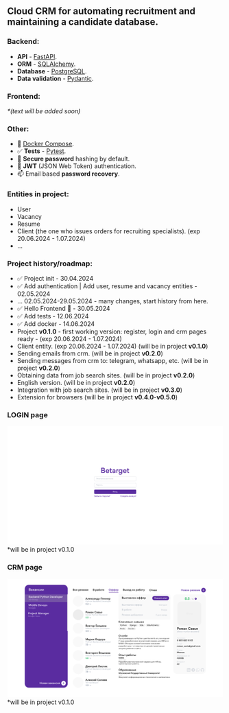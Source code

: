 ## Сloud CRM for automating recruitment and maintaining a candidate database.

### Backend:
- **API** - [FastAPI](https://fastapi.tiangolo.com).
- **ORM** - [SQLAlchemy](https://www.sqlalchemy.org).
- **Database** - [PostgreSQL](https://www.postgresql.org).
- **Data validation** - [Pydantic](https://docs.pydantic.dev).

### Frontend: 
_*(text will be added soon)_

### Other:
- 🐳 [Docker Compose](https://www.docker.com).
- ✅ **Tests** - [Pytest](https://pytest.org).
- 🔐 **Secure password** hashing by default.
- 🔑 **JWT** (JSON Web Token) authentication.
- 📫 Email based **password recovery**.

### Entities in project:
- User
- Vacancy 
- Resume
- Client (the one who issues orders for recruiting specialists). (exp 20.06.2024 - 1.07.2024)
- ...

### Project history/roadmap:
- ✅ Project init - 30.04.2024
- ✅ Add authentication | Add user, resume and vacancy entities - 02.05.2024
- ... 02.05.2024-29.05.2024 - many changes, start history from here.
- ✅ Hello Frontend 🌻 - 30.05.2024
- ✅ Add tests - 12.06.2024
- ✅ Add docker - 14.06.2024
- Project **v0.1.0** - first working version: register, login and crm pages ready - (exp 20.06.2024 - 1.07.2024)
- Client entity. (exp 20.06.2024 - 1.07.2024) (will be in project **v0.1.0**)
- Sending emails from crm. (will be in project **v0.2.0**)
- Sending messages from crm to: telegram, whatsapp, etc. (will be in project **v0.2.0**)
- Obtaining data from job search sites. (will be in project **v0.2.0**)
- English version. (will be in project **v0.2.0**)
- Integration with job search sites. (will be in project **v0.3.0**)
- Extension for browsers (will be in project **v0.4.0**-**v0.5.0**)

### LOGIN page
[![API docs](img/login_betarget.png)](https://github.com/ShinKranel/betarget)
*will be in project v0.1.0

### CRM page
[![API docs](img/crm_betarget.png)](https://github.com/ShinKranel/betarget)
*will be in project v0.1.0